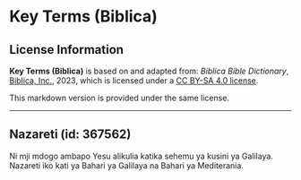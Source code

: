 # Key Terms (Biblica)

## License Information

**Key Terms (Biblica)** is based on and adapted from: _Biblica Bible Dictionary_, [Biblica, Inc.](https://www.biblica.com/), 2023, which is licensed under a [CC BY-SA 4.0 license](https://creativecommons.org/licenses/by-sa/4.0/legalcode.en).

This markdown version is provided under the same license.



--------------------------------

## Nazareti (id: 367562)

Ni mji mdogo ambapo Yesu alikulia katika sehemu ya kusini ya Galilaya. Nazareti iko kati ya Bahari ya Galilaya na Bahari ya Mediterania.



